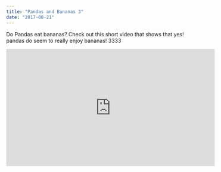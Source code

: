 ```yaml
---
title: "Pandas and Bananas 3"
date: "2017-08-21"
---
```


Do Pandas eat bananas? Check out this short video that shows that yes! pandas do seem to really enjoy bananas! 3333

<iframe width="560" height="315" src="https://www.youtube.com/embed/4SZl1r2O_bY" frameborder="0" allowfullscreen></iframe>